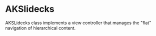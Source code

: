 AKSlidecks
==========

AKSLidecks class implements a view controller that manages the "flat" navigation of hierarchical content.
